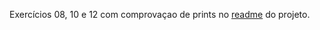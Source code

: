 Exercícios 08, 10 e 12 com comprovaçao de prints no [readme](https://github.com/laraberns/TP1_Razor/tree/master/TP1_Razor) do projeto.
